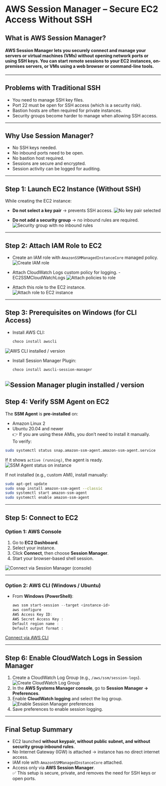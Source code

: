 # AWS Session Manager – Secure EC2 Access Without SSH
## What is AWS Session Manager?

#### AWS Session Manager lets you securely connect and manage your servers or virtual machines (VMs) without opening network ports or using SSH keys. You can start remote sessions to your EC2 instances, on-premises servers, or VMs using a web browser or command-line tools.
---
## Problems with Traditional SSH
- You need to manage SSH key files.  
- Port 22 must be open for SSH access (which is a security risk).  
- Bastion hosts are often required for private instances.  
- Security groups become harder to manage when allowing SSH access.  
---
## Why Use Session Manager?
- No SSH keys needed.  
- No inbound ports need to be open.  
- No bastion host required.  
- Sessions are secure and encrypted.  
- Session activity can be logged for auditing.  
---
## Step 1: Launch EC2 Instance (Without SSH)
While creating the EC2 instance:
- **Do not select a key pair** → prevents SSH access. 
![No key pair selected](images/no-keypair.png)
  
- **Do not add a security group** → no inbound rules are required.    
![Security group with no inbound rules](images/sg-noinboundrule.png)
  
---
## Step 2: Attach IAM Role to EC2
- Create an IAM role with `AmazonSSMManagedInstanceCore` managed policy. 
![Create IAM role](images/iam-role.png) 

- Attach CloudWatch Logs custom policy for logging.  - EC2SSMCloudWatchLogs
![Attach policies to role](images/policy-attach.png)

- Attach this role to the EC2 instance.  
![Attach role to EC2 instance](images/iamrole-ec2.png)
 
---
## Step 3: Prerequisites on Windows (for CLI Access)
- Install AWS CLI:  
  ```powershell
  choco install awscli
  ```
![AWS CLI installed / version](images/aws-cli.png)

- Install Session Manager Plugin:  
  ```powershell
  choco install awscli-session-manager
  ```
![Session Manager plugin installed / version](images/aws-ssm-agent-plugin.png)
---
## Step 4: Verify SSM Agent on EC2
The **SSM Agent** is **pre-installed** on:
- Amazon Linux 2  
- Ubuntu 20.04 and newer  
👉 If you are using these AMIs, you don’t need to install it manually.  
To verify:
```bash
sudo systemctl status snap.amazon-ssm-agent.amazon-ssm-agent.service
```
If it shows `active (running)`, the agent is ready.  
![SSM Agent status on instance](images/ssm-agent.png)
  
If not installed (e.g., custom AMI), install manually:
```bash
sudo apt-get update
sudo snap install amazon-ssm-agent --classic
sudo systemctl start amazon-ssm-agent
sudo systemctl enable amazon-ssm-agent
```  
---
## Step 5: Connect to EC2
### Option 1: AWS Console
1. Go to **EC2 Dashboard**.  
2. Select your instance.  
3. Click **Connect**, then choose **Session Manager**.  
4. Start your browser-based shell session.  

![Connect via Session Manager (console)](images/ssm-connect-via-console.png)

---
### Option 2: AWS CLI (Windows / Ubuntu) 
- From **Windows (PowerShell)**:  
  ```powershell
  aws ssm start-session --target <instance-id>
  aws configure
  AWS Access Key ID:
  AWS Secret Access Key : 
  Default region name : 
  Default output format :
  ```
[Connect via AWS CLI](images/aws-cli-connect.png)

---
## Step 6: Enable CloudWatch Logs in Session Manager
1. Create a CloudWatch Log Group (e.g., `/aws/ssm/session-logs`).  
![Create CloudWatch Log Group](images/cloudwatch-logGroup.png)
2. In the **AWS Systems Manager console**, go to **Session Manager → Preferences**.  
3. Enable **CloudWatch logging** and select the log group.  
![Enable Session Manager preferences](images/ssm-preference-enable.png)
4. Save preferences to enable session logging.  
  
---
## Final Setup Summary
- EC2 launched **without keypair, without public subnet, and without security group inbound rules**.  
- No Internet Gateway (IGW) is attached → instance has no direct internet access.  
- IAM role with `AmazonSSMManagedInstanceCore` attached.  
- Access only via **AWS Session Manager**.  
✅ This setup is secure, private, and removes the need for SSH keys or open ports.  
